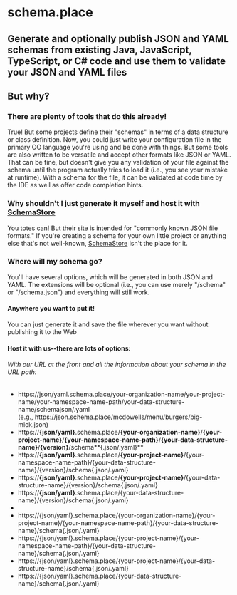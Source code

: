 # schema.place
## Generate and optionally publish JSON and YAML schemas from existing Java, JavaScript, TypeScript, or C# code and use them to validate your JSON and YAML files

## But why?  

### There are plenty of tools that do this already!
True!  But some projects define their "schemas" in terms of a data structure or class definition.  Now, you could just write your configuration file in the primary OO language you're using and be done with things.  But some tools are also written to be versatile and accept other formats like JSON or YAML.  That can be fine, but doesn't give you any validation of your file against the schema until the program actually tries to load it (i.e., you see your mistake at runtime).  With a schema for the file, it can be validated at code time by the IDE as well as offer code completion hints.

### Why shouldn't I just generate it myself and host it with [SchemaStore](https://www.schemastore.org)
You totes can!  But their site is intended for "commonly known JSON file formats."  If you're creating a schema for your own little project or anything else that's not well-known, [SchemaStore](https://www.schemastore.org) isn't the place for it.

### Where will my schema go?
You'll have several options, which will be generated in both JSON and YAML.
The extensions will be optional (i.e., you can use merely "/schema" or "/schema.json") and everything will still work.

#### Anywhere you want to put it! 
You can just generate it and save the file wherever you want without publishing it to the Web

#### Host it with us--there are lots of options:

###### With our URL at the front and all the information about your schema in the URL path:
* <span class="url-template">https://<span style='url-placeholder'>json/yaml</span>.schema.place/<span style='url-placeholder'>your-organization-name</span>/<span style='url-placeholder'>your-project-name</span>/<span style='url-placeholder'>your-namespace-name-path</span>/<span style='url-placeholder'>your-data-structure-name</span>/schema<span style='url-placeholder'>json/.yaml</span></span> <br/> (e.g., <span class="url-template">https&#8203;://json.schema.place/mcdowells/menu/burgers/big-mick.json</span>)
* https://**{json/yaml}**.schema.place/**{your-organization-name}**/**{your-project-name}**/**{your-namespace-name-path}**/**{your-data-structure-name}**/**{version}**/schema**{.json/.yaml}**
* https://**{json/yaml}**.schema.place/**{your-project-name}**/{your-namespace-name-path}/{your-data-structure-name}/{version}/schema{.json/.yaml}
* https://**{json/yaml}**.schema.place/**{your-project-name}**/{your-data-structure-name}/{version}/schema{.json/.yaml}
* https://**{json/yaml}**.schema.place/{your-data-structure-name}/{version}/schema{.json/.yaml}
* 
* https://{json/yaml}.schema.place/{your-organization-name}/{your-project-name}/{your-namespace-name-path}/{your-data-structure-name}/schema{.json/.yaml}
* https://{json/yaml}.schema.place/{your-project-name}/{your-namespace-name-path}/{your-data-structure-name}/schema{.json/.yaml}
* https://{json/yaml}.schema.place/{your-project-name}/{your-data-structure-name}/schema{.json/.yaml}
* https://{json/yaml}.schema.place/{your-data-structure-name}/schema{.json/.yaml}
